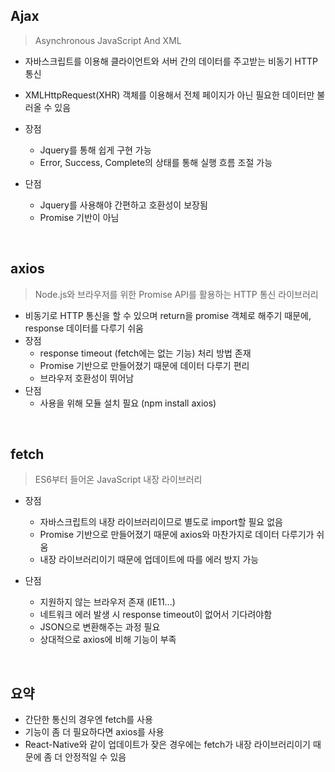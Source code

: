 ## Ajax

> Asynchronous JavaScript And XML

- 자바스크립트를 이용해 클라이언트와 서버 간의 데이터를 주고받는 비동기 HTTP 통신
- XMLHttpRequest(XHR) 객체를 이용해서 전체 페이지가 아닌 필요한 데이터만 불러올 수 있음

- 장점
  - Jquery를 통해 쉽게 구현 가능
  - Error, Success, Complete의 상태를 통해 실행 흐름 조절 가능
- 단점
  - Jquery를 사용해야 간편하고 호환성이 보장됨
  - Promise 기반이 아님



<br>

## axios

> Node.js와 브라우저를 위한 Promise API를 활용하는 HTTP 통신 라이브러리

- 비동기로 HTTP 통신을 할 수 있으며 return을 promise 객체로 해주기 때문에,  response 데이터를 다루기 쉬움
- 장점
  - response timeout (fetch에는 없는 기능) 처리 방법 존재
  - Promise 기반으로 만들어졌기 때문에 데이터 다루기 편리
  - 브라우저 호환성이 뛰어남
- 단점
  - 사용을 위해 모듈 설치 필요 (npm install axios)



<br>

## fetch

> ES6부터 들어온 JavaScript 내장 라이브러리

- 장점

  - 자바스크립트의 내장 라이브러리이므로 별도로 import할 필요 없음
  - Promise 기반으로 만들어졌기 때문에 axios와 마찬가지로 데이터 다루기가 쉬움
  - 내장 라이브러리이기 때문에 업데이트에 따를 에러 방지 가능

- 단점

  - 지원하지 않는 브라우저 존재 (IE11...)
  - 네트워크 에러 발생 시 response timeout이 없어서 기다려야함
  - JSON으로 변환해주는 과정 필요
  - 상대적으로 axios에 비해 기능이 부족

  

<br>

## 요약

- 간단한 통신의 경우엔 fetch를 사용
- 기능이 좀 더 필요하다면 axios를 사용
- React-Native와 같이 업데이트가 잦은 경우에는 fetch가 내장 라이브러리이기 때문에 좀 더 안정적일 수 있음

